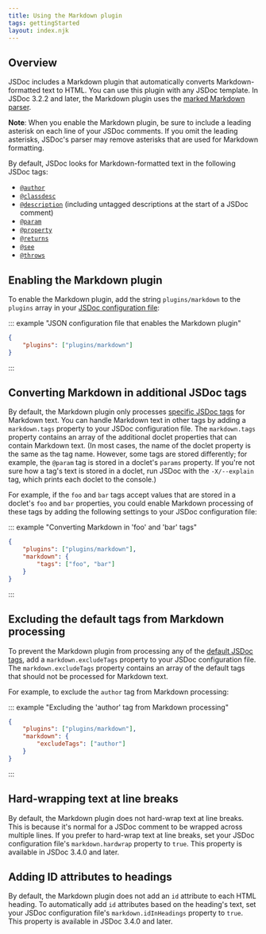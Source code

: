 ```yaml
---
title: Using the Markdown plugin
tags: gettingStarted
layout: index.njk
---
```


## Overview

JSDoc includes a Markdown plugin that automatically converts Markdown-formatted text to HTML. You
can use this plugin with any JSDoc template. In JSDoc 3.2.2 and later, the Markdown plugin uses the
[marked Markdown parser][marked].

**Note**: When you enable the Markdown plugin, be sure to include a leading asterisk on each line of
your JSDoc comments. If you omit the leading asterisks, JSDoc's parser may remove asterisks that are
used for Markdown formatting.

<a name="default-tags"></a>
By default, JSDoc looks for Markdown-formatted text in the following JSDoc tags:

+ [`@author`][author-tag]
+ [`@classdesc`][classdesc-tag]
+ [`@description`][description-tag] (including untagged descriptions at the start of a JSDoc
comment)
+ [`@param`][param-tag]
+ [`@property`][property-tag]
+ [`@returns`][returns-tag]
+ [`@see`][see-tag]
+ [`@throws`][throws-tag]

[additional-tags]: #additional-tags
[author-tag]: /tags-author
[classdesc-tag]: /tags-classdesc
[description-tag]: /tags-description
[marked]: https://github.com/markedjs/marked
[param-tag]: /tags-param
[property-tag]: /tags-property
[returns-tag]: /tags-returns
[see-tag]: /tags-see
[throws-tag]: /tags-throws


## Enabling the Markdown plugin

To enable the Markdown plugin, add the string `plugins/markdown` to the `plugins` array in your
[JSDoc configuration file][config-file]:

::: example "JSON configuration file that enables the Markdown plugin"

```json
{
    "plugins": ["plugins/markdown"]
}
```
:::

[config-file]: /about-configuring-jsdoc


## Converting Markdown in additional JSDoc tags

By default, the Markdown plugin only processes [specific JSDoc tags][default-tags] for Markdown
text. You can handle Markdown text in other tags by adding a `markdown.tags` property to your JSDoc
configuration file. The `markdown.tags` property contains an array of the additional doclet
properties that can contain Markdown text. (In most cases, the name of the doclet property is the
same as the tag name. However, some tags are stored differently; for example, the `@param` tag is
stored in a doclet's `params` property. If you're not sure how a tag's text is stored in a doclet,
run JSDoc with the `-X/--explain` tag, which prints each doclet to the console.)

For example, if the `foo` and `bar` tags accept values that are stored in a doclet's `foo` and `bar`
properties, you could enable Markdown processing of these tags by adding the following settings to
your JSDoc configuration file:

::: example "Converting Markdown in 'foo' and 'bar' tags"

```json
{
    "plugins": ["plugins/markdown"],
    "markdown": {
        "tags": ["foo", "bar"]
    }
}
```
:::

[default-tags]: #default-tags


## Excluding the default tags from Markdown processing

To prevent the Markdown plugin from processing any of the [default JSDoc tags][default-tags], add a
`markdown.excludeTags` property to your JSDoc configuration file. The `markdown.excludeTags`
property contains an array of the default tags that should not be processed for Markdown text.

For example, to exclude the `author` tag from Markdown processing:

::: example "Excluding the 'author' tag from Markdown processing"

```json
{
    "plugins": ["plugins/markdown"],
    "markdown": {
        "excludeTags": ["author"]
    }
}
```
:::


## Hard-wrapping text at line breaks

By default, the Markdown plugin does not hard-wrap text at line breaks. This is because it's normal
for a JSDoc comment to be wrapped across multiple lines. If you prefer to hard-wrap text at line
breaks, set your JSDoc configuration file's `markdown.hardwrap` property to `true`. This property is
available in JSDoc 3.4.0 and later.


## Adding ID attributes to headings

By default, the Markdown plugin does not add an `id` attribute to each HTML heading. To
automatically add `id` attributes based on the heading's text, set your JSDoc configuration file's
`markdown.idInHeadings` property to `true`. This property is available in JSDoc 3.4.0 and later.
